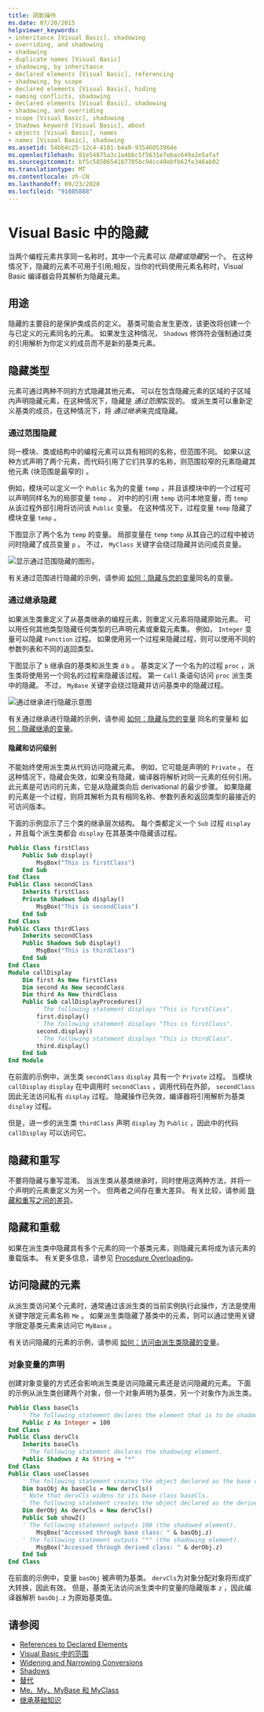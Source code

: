 ```yaml
---
title: 阴影操作
ms.date: 07/20/2015
helpviewer_keywords:
- inheritance [Visual Basic], shadowing
- overriding, and shadowing
- shadowing
- duplicate names [Visual Basic]
- shadowing, by inheritance
- declared elements [Visual Basic], referencing
- shadowing, by scope
- declared elements [Visual Basic], hiding
- naming conflicts, shadowing
- declared elements [Visual Basic], shadowing
- shadowing, and overriding
- scope [Visual Basic], shadowing
- Shadows keyword [Visual Basic], about
- objects [Visual Basic], names
- names [Visual Basic], shadowing
ms.assetid: 54bb4c25-12c4-4181-b4a0-93546053964e
ms.openlocfilehash: 81e54875a3c1a4bbc5f5631e7ebac649a2e5afaf
ms.sourcegitcommit: bf5c5850654187705bc94cc40ebfb62fe346ab02
ms.translationtype: MT
ms.contentlocale: zh-CN
ms.lasthandoff: 09/23/2020
ms.locfileid: "91085888"
---
```

# <a name="shadowing-in-visual-basic"></a>Visual Basic 中的隐藏

当两个编程元素共享同一名称时，其中一个元素可以 *隐藏或隐藏*另一个。 在这种情况下，隐藏的元素不可用于引用;相反，当你的代码使用元素名称时，Visual Basic 编译器会将其解析为隐藏元素。  
  
## <a name="purpose"></a>用途  

 隐藏的主要目的是保护类成员的定义。 基类可能会发生更改，该更改将创建一个与已定义的元素同名的元素。 如果发生这种情况， `Shadows` 修饰符会强制通过类的引用解析为你定义的成员而不是新的基类元素。  
  
## <a name="types-of-shadowing"></a>隐藏类型  

 元素可通过两种不同的方式隐藏其他元素。 可以在包含隐藏元素的区域的子区域内声明隐藏元素，在这种情况下，隐藏是 *通过范围*实现的。 或派生类可以重新定义基类的成员，在这种情况下，将 *通过继承*来完成隐藏。  
  
### <a name="shadowing-through-scope"></a>通过范围隐藏  

 同一模块、类或结构中的编程元素可以具有相同的名称，但范围不同。 如果以这种方式声明了两个元素，而代码引用了它们共享的名称，则范围较窄的元素隐藏其他元素 (块范围是最窄的) 。  
  
 例如，模块可以定义一个 `Public` 名为的变量 `temp` ，并且该模块中的一个过程可以声明同样名为的局部变量 `temp` 。 对中的的引用 `temp` 访问本地变量，而 `temp` 从该过程外部引用将访问该 `Public` 变量。 在这种情况下，过程变量 `temp` 隐藏了模块变量 `temp` 。  
  
 下图显示了两个名为 `temp` 的变量。 局部变量在 `temp` `temp` 从其自己的过程中被访问时隐藏了成员变量 `p` 。 不过， `MyClass` 关键字会绕过隐藏并访问成员变量。  
  
 ![显示通过范围隐藏的图形。](./media/shadowing/shadow-scope-diagram.gif)
  
 有关通过范围进行隐藏的示例，请参阅 [如何：隐藏与您的变量](how-to-hide-a-variable-with-the-same-name-as-your-variable.md)同名的变量。  
  
### <a name="shadowing-through-inheritance"></a>通过继承隐藏  

 如果派生类重定义了从基类继承的编程元素，则重定义元素将隐藏原始元素。 可以用任何其他类型隐藏任何类型的已声明元素或重载元素集。 例如， `Integer` 变量可以隐藏 `Function` 过程。 如果使用另一个过程来隐藏过程，则可以使用不同的参数列表和不同的返回类型。  
  
 下图显示了 `b` 继承自的基类和派生类 `d` `b` 。 基类定义了一个名为的过程 `proc` ，派生类将使用另一个同名的过程来隐藏该过程。 第一 `Call` 条语句访问 `proc` 派生类中的隐藏。 不过， `MyBase` 关键字会绕过隐藏并访问基类中的隐藏过程。  
  
 ![通过继承进行隐藏示意图](./media/shadowing/shadowing-inherit-diagram.gif)  
  
 有关通过继承进行隐藏的示例，请参阅 [如何：隐藏与您的变量](how-to-hide-a-variable-with-the-same-name-as-your-variable.md) 同名的变量和 [如何：隐藏继承的变量](how-to-hide-an-inherited-variable.md)。  
  
#### <a name="shadowing-and-access-level"></a>隐藏和访问级别  

 不能始终使用派生类从代码访问隐藏元素。 例如，它可能是声明的 `Private` 。 在这种情况下，隐藏会失效，如果没有隐藏，编译器将解析对同一元素的任何引用。 此元素是可访问的元素，它是从隐藏类向后 derivational 的最少步骤。 如果隐藏的元素是一个过程，则将其解析为具有相同名称、参数列表和返回类型的最接近的可访问版本。  
  
 下面的示例显示了三个类的继承层次结构。 每个类都定义一个 `Sub` 过程 `display` ，并且每个派生类都会 `display` 在其基类中隐藏该过程。  
  
```vb  
Public Class firstClass  
    Public Sub display()  
        MsgBox("This is firstClass")  
    End Sub  
End Class  
Public Class secondClass  
    Inherits firstClass  
    Private Shadows Sub display()  
        MsgBox("This is secondClass")  
    End Sub  
End Class  
Public Class thirdClass  
    Inherits secondClass  
    Public Shadows Sub display()  
        MsgBox("This is thirdClass")  
    End Sub  
End Class  
Module callDisplay  
    Dim first As New firstClass  
    Dim second As New secondClass  
    Dim third As New thirdClass  
    Public Sub callDisplayProcedures()  
        ' The following statement displays "This is firstClass".  
        first.display()  
        ' The following statement displays "This is firstClass".  
        second.display()  
        ' The following statement displays "This is thirdClass".  
        third.display()  
    End Sub  
End Module  
```  
  
 在前面的示例中，派生类 `secondClass` `display` 具有一个 `Private` 过程。 当模块 `callDisplay` `display` 在中调用时 `secondClass` ，调用代码在外部， `secondClass` 因此无法访问私有 `display` 过程。 隐藏操作已失效，编译器将引用解析为基类 `display` 过程。  
  
 但是，进一步的派生类 `thirdClass` 声明 `display` 为 `Public` ，因此中的代码 `callDisplay` 可以访问它。  
  
## <a name="shadowing-and-overriding"></a>隐藏和重写  

 不要将隐藏与重写混淆。 当派生类从基类继承时，同时使用这两种方法，并将一个声明的元素重定义为另一个。 但两者之间存在重大差异。 有关比较，请参阅 [隐藏和重写之间的差异](differences-between-shadowing-and-overriding.md)。  
  
## <a name="shadowing-and-overloading"></a>隐藏和重载  

 如果在派生类中隐藏具有多个元素的同一个基类元素，则隐藏元素将成为该元素的重载版本。 有关更多信息，请参见 [Procedure Overloading](../procedures/procedure-overloading.md)。  
  
## <a name="accessing-a-shadowed-element"></a>访问隐藏的元素  

 从派生类访问某个元素时，通常通过该派生类的当前实例执行此操作，方法是使用关键字限定元素名称 `Me` 。 如果派生类隐藏了基类中的元素，则可以通过使用关键字限定基类元素来访问它 `MyBase` 。  
  
 有关访问隐藏的元素的示例，请参阅 [如何：访问由派生类隐藏的变量](how-to-access-a-variable-hidden-by-a-derived-class.md)。  
  
### <a name="declaration-of-the-object-variable"></a>对象变量的声明  

 创建对象变量的方式还会影响派生类是访问隐藏元素还是访问隐藏的元素。 下面的示例从派生类创建两个对象，但一个对象声明为基类，另一个对象作为派生类。  
  
```vb  
Public Class baseCls  
    ' The following statement declares the element that is to be shadowed.  
    Public z As Integer = 100  
End Class  
Public Class dervCls  
    Inherits baseCls  
    ' The following statement declares the shadowing element.  
    Public Shadows z As String = "*"  
End Class  
Public Class useClasses  
    ' The following statement creates the object declared as the base class.  
    Dim basObj As baseCls = New dervCls()  
    ' Note that dervCls widens to its base class baseCls.  
    ' The following statement creates the object declared as the derived class.  
    Dim derObj As dervCls = New dervCls()  
    Public Sub showZ()
    ' The following statement outputs 100 (the shadowed element).  
        MsgBox("Accessed through base class: " & basObj.z)  
    ' The following statement outputs "*" (the shadowing element).  
        MsgBox("Accessed through derived class: " & derObj.z)  
    End Sub  
End Class  
```  
  
 在前面的示例中，变量 `basObj` 被声明为基类。 `dervCls`为对象分配对象将形成扩大转换，因此有效。 但是，基类无法访问派生类中的变量的隐藏版本 `z` ，因此编译器解析 `basObj.z` 为原始基类值。  
  
## <a name="see-also"></a>请参阅

- [References to Declared Elements](references-to-declared-elements.md)
- [Visual Basic 中的范围](scope.md)
- [Widening and Narrowing Conversions](../data-types/widening-and-narrowing-conversions.md)
- [Shadows](../../../language-reference/modifiers/shadows.md)
- [替代](../../../language-reference/modifiers/overrides.md)
- [Me、My、MyBase 和 MyClass](../../program-structure/me-my-mybase-and-myclass.md)
- [继承基础知识](../objects-and-classes/inheritance-basics.md)

